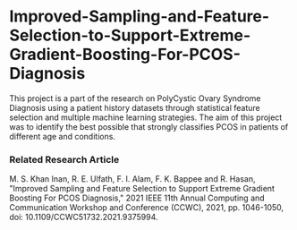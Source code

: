 # Improved-Sampling-and-Feature-Selection-to-Support-Extreme-Gradient-Boosting-For-PCOS-Diagnosis
This project is a part of the research on PolyCystic Ovary Syndrome Diagnosis using a patient history datasets through statistical feature selection and multiple machine learning strategies. The aim of this project was to identify the best possible that strongly classifies PCOS in patients of different age and conditions.

### Related Research Article
M. S. Khan Inan, R. E. Ulfath, F. I. Alam, F. K. Bappee and R. Hasan, "Improved Sampling and Feature Selection to Support Extreme Gradient Boosting For PCOS Diagnosis," 2021 IEEE 11th Annual Computing and Communication Workshop and Conference (CCWC), 2021, pp. 1046-1050, doi: 10.1109/CCWC51732.2021.9375994.
